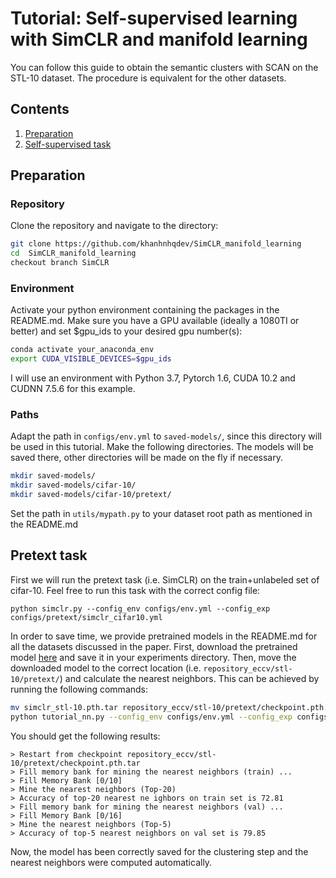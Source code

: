# Tutorial: Self-supervised learning with SimCLR and manifold learning

You can follow this guide to obtain the semantic clusters with SCAN on the STL-10 dataset. The procedure is equivalent for the other datasets. 

## Contents
1. [Preparation](#preparation)
0. [Self-supervised task](#pretext-task)


## Preparation
### Repository
Clone the repository and navigate to the directory:
```bash
git clone https://github.com/khanhnhqdev/SimCLR_manifold_learning
cd  SimCLR_manifold_learning
checkout branch SimCLR
```

### Environment
Activate your python environment containing the packages in the README.md.
Make sure you have a GPU available (ideally a 1080TI or better) and set $gpu_ids to your desired gpu number(s):
```bash
conda activate your_anaconda_env
export CUDA_VISIBLE_DEVICES=$gpu_ids
```
I will use an environment with Python 3.7, Pytorch 1.6, CUDA 10.2 and CUDNN 7.5.6 for this example.

### Paths
Adapt the path in `configs/env.yml` to `saved-models/`, since this directory will be used in this tutorial. 
Make the following directories. The models will be saved there, other directories will be made on the fly if necessary.
```bash
mkdir saved-models/
mkdir saved-models/cifar-10/
mkdir saved-models/cifar-10/pretext/
```
Set the path in `utils/mypath.py` to your dataset root path as mentioned in the README.md

## Pretext task
First we will run the pretext task (i.e. SimCLR) on the train+unlabeled set of cifar-10. 
Feel free to run this task with the correct config file:
```
python simclr.py --config_env configs/env.yml --config_exp configs/pretext/simclr_cifar10.yml 
```

In order to save time, we provide pretrained models in the README.md for all the datasets discussed in the paper. 
First, download the pretrained model [here](https://drive.google.com/file/d/1261NDFfXuKR2Dh4RWHYYhcicdcPag9NZ/view?usp=sharing) and save it in your experiments directory. Then, move the downloaded model to the correct location (i.e. `repository_eccv/stl-10/pretext/`) and calculate the nearest neighbors. This can be achieved by running the following commands:
```bash
mv simclr_stl-10.pth.tar repository_eccv/stl-10/pretext/checkpoint.pth.tar  # Move model to correct location
python tutorial_nn.py --config_env configs/env.yml --config_exp configs/pretext/simclr_stl10.yml    # Compute neighbors
```

You should get the following results:
```
> Restart from checkpoint repository_eccv/stl-10/pretext/checkpoint.pth.tar
> Fill memory bank for mining the nearest neighbors (train) ...
> Fill Memory Bank [0/10]
> Mine the nearest neighbors (Top-20)
> Accuracy of top-20 nearest ne ighbors on train set is 72.81
> Fill memory bank for mining the nearest neighbors (val) ...
> Fill Memory Bank [0/16]
> Mine the nearest neighbors (Top-5)
> Accuracy of top-5 nearest neighbors on val set is 79.85
```
Now, the model has been correctly saved for the clustering step and the nearest neighbors were computed automatically. 
